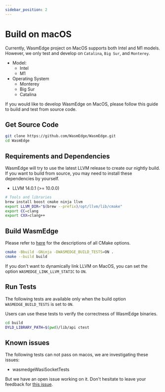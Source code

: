 ```yaml
---
sidebar_position: 2
---
```


# Build on macOS

Currently, WasmEdge project on MacOS supports both Intel and M1 models. However, we only test and develop on `Catalina`, `Big Sur`, and `Monterey`.

- Model:
  - Intel
  - M1
- Operating System
  - Monterey
  - Big Sur
  - Catalina

If you would like to develop WasmEdge on MacOS, please follow this guide to build and test from source code.

## Get Source Code

```bash
git clone https://github.com/WasmEdge/WasmEdge.git
cd WasmEdge
```

## Requirements and Dependencies

WasmEdge will try to use the latest LLVM release to create our nightly build. If you want to build from source, you may need to install these dependencies by yourself.

- LLVM 14.0.1 (>= 10.0.0)

```bash
# Tools and libraries
brew install boost cmake ninja llvm
export LLVM_DIR="$(brew --prefix)/opt/llvm/lib/cmake"
export CC=clang
export CXX=clang++
```

## Build WasmEdge

Please refer to [here](../build_from_src.md#cmake-building-options) for the descriptions of all CMake options.

```bash
cmake -Bbuild -GNinja -DWASMEDGE_BUILD_TESTS=ON .
cmake --build build
```

If you don't want to dynamically link LLVM on MacOS, you can set the option `WASMEDGE_LINK_LLVM_STATIC` to `ON`.

## Run Tests

The following tests are available only when the build option `WASMEDGE_BUILD_TESTS` is set to `ON`.

Users can use these tests to verify the correctness of WasmEdge binaries.

```bash
cd build
DYLD_LIBRARY_PATH=$(pwd)/lib/api ctest
```

## Known issues

The following tests can not pass on macos, we are investigating these issues:

- wasmedgeWasiSocketTests

But we have an open issue working on it. Don't hesitate to leave your feedback for [this issue](https://github.com/WasmEdge/WasmEdge/issues/2438).
